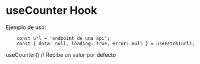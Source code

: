 # useCounter Hook

Ejemplo de uso:
```
    const url = 'endpoint de una api';
    const { data: null, loading: true, error: null } = useFetch(url);
```

useCounter() // Recibe un valor por defecto